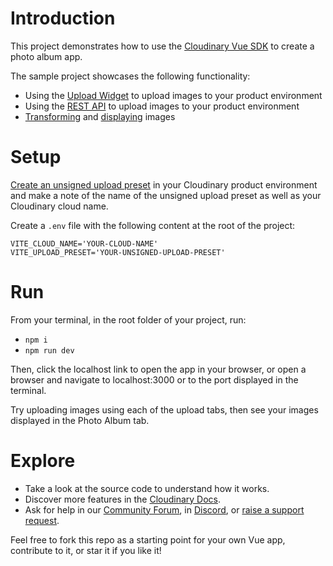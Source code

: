 # Introduction
This project demonstrates how to use the [Cloudinary Vue SDK](https://cloudinary.com/documentation/vue_integration) to create a photo album app. 

The sample project showcases the following functionality:

* Using the [Upload Widget](https://cloudinary.com/documentation/upload_widget) to upload images to your product environment
* Using the [REST API](https://cloudinary.com/documentation/client_side_uploading#direct_call_to_the_api) to upload images to your product environment
* [Transforming](https://cloudinary.com/documentation/image_transformations) and [displaying](https://cloudinary.com/documentation/vue_image_transformations#plugins) images

# Setup

[Create an unsigned upload preset](https://cloudinary.com/documentation/upload_presets#creating_and_managing_upload_presets) in your Cloudinary product environment and make a note of the name of the unsigned upload preset as well as your Cloudinary cloud name.

Create a `.env` file with the following content at the root of the project:

```
VITE_CLOUD_NAME='YOUR-CLOUD-NAME'
VITE_UPLOAD_PRESET='YOUR-UNSIGNED-UPLOAD-PRESET'
```

# Run

From your terminal, in the root folder of your project, run: 

* `npm i`
* `npm run dev` 

Then, click the localhost link to open the app in your browser, or open a browser and navigate to localhost:3000 or to the port displayed in the terminal.

Try uploading images using each of the upload tabs, then see your images displayed in the Photo Album tab.

# Explore

* Take a look at the source code to understand how it works.  
* Discover more features in the [Cloudinary Docs](https://cloudinary.com/documentation).
* Ask for help in our [Community Forum](https://community.cloudinary.com/), in [Discord](https://discord.gg/Cloudinary), or [raise a support request](https://support.cloudinary.com/hc/en-us/requests/new).

Feel free to fork this repo as a starting point for your own Vue app, contribute to it, or star it if you like it!

